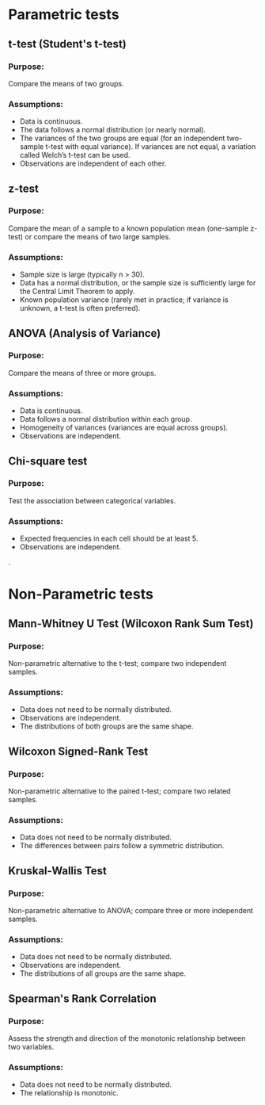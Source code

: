 # Parametric tests
## t-test (Student's t-test)
### Purpose: 
Compare the means of two groups.
### Assumptions:
- Data is continuous.
- The data follows a normal distribution (or nearly normal).
- The variances of the two groups are equal (for an independent two-sample t-test with equal variance). If variances are not equal, a variation called Welch’s t-test can be used.
- Observations are independent of each other.

## z-test
### Purpose: 
Compare the mean of a sample to a known population mean (one-sample z-test) or compare the means of two large samples.
### Assumptions:
- Sample size is large (typically n > 30).
- Data has a normal distribution, or the sample size is sufficiently large for the Central Limit Theorem to apply.
- Known population variance (rarely met in practice; if variance is unknown, a t-test is often preferred).

## ANOVA (Analysis of Variance)
### Purpose: 
Compare the means of three or more groups.
### Assumptions:
- Data is continuous.
- Data follows a normal distribution within each group.
- Homogeneity of variances (variances are equal across groups).
- Observations are independent.

## Chi-square test
### Purpose: 
Test the association between categorical variables.
### Assumptions:
- Expected frequencies in each cell should be at least 5.
- Observations are independent.

.
# Non-Parametric tests
## Mann-Whitney U Test (Wilcoxon Rank Sum Test)
### Purpose: 
Non-parametric alternative to the t-test; compare two independent samples.
### Assumptions:
- Data does not need to be normally distributed.
- Observations are independent.
- The distributions of both groups are the same shape.

## Wilcoxon Signed-Rank Test
### Purpose: 
Non-parametric alternative to the paired t-test; compare two related samples.
### Assumptions:
- Data does not need to be normally distributed.
- The differences between pairs follow a symmetric distribution.

## Kruskal-Wallis Test
### Purpose: 
Non-parametric alternative to ANOVA; compare three or more independent samples.
### Assumptions:
- Data does not need to be normally distributed.
- Observations are independent.
- The distributions of all groups are the same shape.

## Spearman's Rank Correlation
### Purpose: 
Assess the strength and direction of the monotonic relationship between two variables.
### Assumptions:
- Data does not need to be normally distributed.
- The relationship is monotonic.